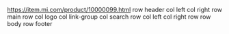 https://item.mi.com/product/10000099.html
row header
    col left
    col right
row main
    row
        col logo
        col link-group
        col search
    row
        col left
        col right
    row
row body
row footer